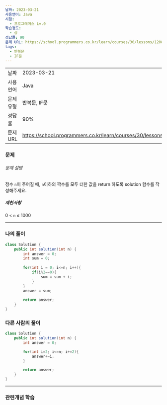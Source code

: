 ```yaml
---
날짜: 2023-03-21
사용언어: Java
시험:
  - 프로그래머스 Lv.0
학습정도:
  - 상
정답률: 90
문제 URL: https://school.programmers.co.kr/learn/courses/30/lessons/120831
tags:
  - 반복문
  - IF문
---
```

|           |                                                                  |
| --------- | ---------------------------------------------------------------- |
| 날짜      | 2023-03-21                                                       |
| 사용 언어 | Java                                                             |
| 문제 유형 | 반복문, IF문                                                     |
| 정답률    | 90%                                                              |
| 문제 URL  | https://school.programmers.co.kr/learn/courses/30/lessons/120831 |

### 문제

###### 문제 설명

정수 `n`이 주어질 때, `n`이하의 짝수를 모두 더한 값을 return 하도록 solution 함수를 작성해주세요.

##### 제한사항

0 < `n` ≤ 1000

---

### 나의 풀이

```java
class Solution {
    public int solution(int n) {
        int answer = 0;
        int sum = 0;
        
        for(int i = 0; i<=n; i++){
            if(i%2==0){
                sum = sum + i;
            }
        }
        answer = sum;
        
        return answer;
    }
}
```

### 다른 사람의 풀이

```java
class Solution {
    public int solution(int n) {
        int answer = 0;

        for(int i=2; i<=n; i+=2){
            answer+=i;
        }

        return answer;
    }
}
```

---
### 관련개념 학습
